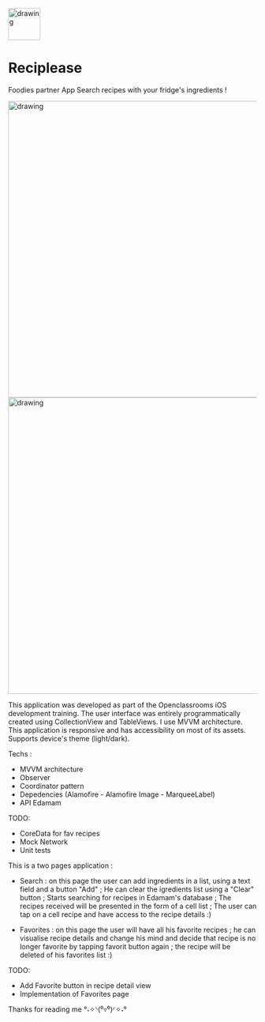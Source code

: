 <img src="https://user-images.githubusercontent.com/63591976/215772024-95374ada-2cf3-4a6a-a431-77a0d086fe08.png" alt="drawing" width="65"/>

# Reciplease
Foodies partner App
Search recipes with your fridge's ingredients !


<img src="https://user-images.githubusercontent.com/63591976/215776904-9e5d8fe9-6c83-4bf6-b48e-195ed0dbc9aa.png" alt="drawing" width="600"/>


<img src="https://user-images.githubusercontent.com/63591976/215777034-6d7c1540-87e1-4fba-8e37-f598a549f551.png" alt="drawing" width="600"/>



This application was developed as part of the Openclassrooms iOS development training.
The user interface was entirely programmatically created using CollectionView and TableViews.
I use MVVM architecture.
This application is responsive and has accessibility on most of its assets.
Supports device's theme (light/dark).


Techs :
- MVVM architecture
- Observer 
- Coordinator pattern
- Depedencies (Alamofire - Alamofire Image - MarqueeLabel)
- API Edamam


TODO:
- CoreData for fav recipes
- Mock Network
- Unit tests


This is a two pages application :


- Search : on this page the user can add ingredients in a list, using a text field and a button "Add" ; 
           He can clear the igredients list using a "Clear" button ;
           Starts searching for recipes in Edamam's database ;
           The recipes received will be presented in the form of a cell list ;
           The user can tap on a cell recipe and have access to the recipe details :)
           
           
- Favorites : on this page the user will have all his favorite recipes ;
              he can visualise recipe details and change his mind and decide that recipe is no longer favorite by tapping favorit button again ;
              the recipe will be deleted of his favorites list :)
              

TODO:
- Add Favorite button in recipe detail view 
- Implementation of Favorites page


Thanks for reading me °˖✧◝(⁰▿⁰)◜✧˖°

